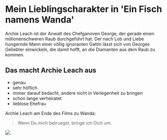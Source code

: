 # Mein Lieblingscharakter in 'Ein Fisch namens Wanda'

Archie Leach ist der Anwalt des Chefganoven George, der gerade einen millionenschweren Raub durchgeführt hat. Der nach Lob und Liebe hungernde Mann einer völlig ignoranten Gattin lässt sich von Georges Geliebter einwickeln, die damit hofft, an die Diamanten aus dem Raub zu kommen.

## Das macht Archie Leach aus
* genau
* sehr höflich
* immer darauf bedacht, andere nicht in Verlegenheit zu bringen
* schon lange verheiratet
* lieblose Ehefrau


Archie Leach am Ende des Films zu Wanda:

>  Wenn Du mich betruegst, bringe ich Dich um.


<img src="https://images.app.goo.gl/xNcK6JfmSXr4Wakx8"/>


